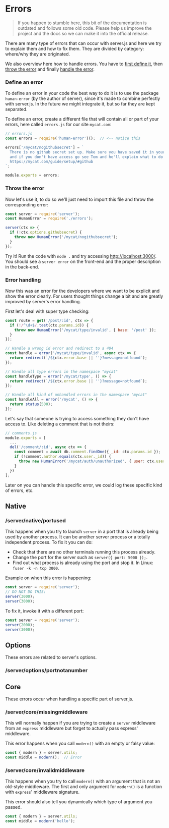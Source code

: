 # Errors

<blockquote class="error">
  If you happen to stumble here, this bit of the documentation is outdated and follows some old code. Please help us improve the project and the docs so we can make it into the official release.
</blockquote>

There are many type of errors that can occur with server.js and here we try to explain them and how to fix them. They are divided by category: where/why they are originated.

We also overview here how to handle errors. You have to [first define it](#define-an-error), then [throw the error](#throw-the-error) and finally [handle the error](#error-handling).


### Define an error

To define an error in your code the best way to do it is to use the package `human-error` (by the author of server), since it's made to combine perfectly with server.js. In the future we might integrate it, but so far they are kept separated.

To define an error, create a different file that will contain all or part of your errors, here called `errors.js` for our site `mycat.com`:

```js
// errors.js
const errors = require('human-error')();  // <-- notice this

errors['/mycat/nogithubsecret'] = `
  There is no github secret set up. Make sure you have saved it in your '.env',
  and if you don't have access go see Tom and he'll explain what to do next.
  https://mycat.com/guide/setup/#github
`;

module.exports = errors;
```

### Throw the error

Now let's use it, to do so we'll just need to import this file and throw the corresponding error:

```js
const server = require('server');
const HumanError = require('./errors');

server(ctx => {
  if (!ctx.options.githubsecret) {
    throw new HumanError('/mycat/nogithubsecret');
  }
});
```

Try it! Run the code with `node .` and try accessing [http://localhost:3000/](http://localhost:3000). You should see a `server error` on the front-end and the proper description in the back-end.



### Error handling

Now this was an error for the developers where we want to be explicit and show the error clearly. For users thought things change a bit and are greatly improved by server's error handling.

First let's deal with super type checking:

```js
const route = get('/post/:id', ctx => {
  if (!/^\d+$/.test(ctx.params.id)) {
    throw new HumanError('/mycat/type/invalid', { base: '/post' });
  }
});

// Handle a wrong id error and redirect to a 404
const handle = error('/mycat/type/invalid', async ctx => {
  return redirect(`/${ctx.error.base || ''}?message=notfound`);
});

// Handle all type errors in the namespace "mycat"
const handleType = error('/mycat/type', () => {
  return redirect(`/${ctx.error.base || ''}?message=notfound`);
});

// Handle all kind of unhandled errors in the namespace "mycat"
const handleAll = error('/mycat', () => {
  return status(500);
});
```


Let's say that someone is trying to access something they don't have access to. Like deleting a comment that is not theirs:

```js
// comments.js
module.exports = [
  ...
  del('/comment/:id', async ctx => {
    const comment = await db.comment.findOne({ _id: ctx.params.id });
    if (!comment.author.equals(ctx.user._id)) {
      throw new HumanError('/mycat/auth/unauthorized', { user: ctx.user._id });
    }
  })
];
```

Later on you can handle this specific error, we could log these specific kind of errors, etc.




## Native

### /server/native/portused

This happens when you try to launch `server` in a port that is already being used by another process. It can be another server process or a totally independent process. To fix it you can do:

- Check that there are no other terminals running this process already.
- Change the port for the server such as `server({ port: 5000 });`.
- Find out what process is already using the port and stop it. In Linux: `fuser -k -n tcp 3000`.

Example on when this error is happening:

```js
const server = require('server');
// DO NOT DO THIS:
server(3000);
server(3000);
```

To fix it, invoke it with a different port:

```js
const server = require('server');
server(2000);
server(3000);
```



## Options

These errors are related to server's options.

### /server/options/portnotanumber




## Core

These errors occur when handling a specific part of server.js.

### /server/core/missingmiddleware

This will normally happen if you are trying to create a `server` middleware from an `express` middleware but forget to actually pass express' middleware.

This error happens when you call `modern()` with an empty or falsy value:

```js
const { modern } = server.utils;
const middle = modern();  // Error
```



### /server/core/invalidmiddleware

This happens when you try to call `modern()` with an argument that is not an old-style middleware. The first and only argument for `modern()` is a function with `express`' middleware signature.

This error should also tell you dynamically which type of argument you passed.

```js
const { modern } = server.utils;
const middle = modern('hello');
```
